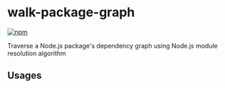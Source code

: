 # walk-package-graph

[![npm](https://img.shields.io/npm/v/walk-package-graph.svg)](https://www.npmjs.com/package/walk-package-graph)

Traverse a Node.js package's dependency graph using Node.js module resolution algorithm

## Usages